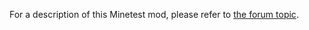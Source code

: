 For a description of this Minetest mod, please refer to
[the forum topic](https://forum.minetest.net/viewtopic.php?f=9&t=12616).

